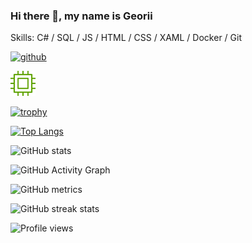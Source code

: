 ### Hi there 👋, my name is Georii

Skills: C# / SQL / JS / HTML / CSS / XAML / Docker / Git


[<img src='https://cdn.jsdelivr.net/npm/simple-icons@3.0.1/icons/github.svg' alt='github' height='40'>](https://github.com/Gosha0990)  

<a href='https://docs.github.com/en/developers'><img src='https://raw.githubusercontent.com/acervenky/animated-github-badges/master/assets/devbadge.gif' width='40' height='40'></a> 

[![trophy](https://github-profile-trophy.vercel.app/?username=Gosha0990)](https://github.com/ryo-ma/github-profile-trophy)

[![Top Langs](https://github-readme-stats.vercel.app/api/top-langs/?username=Gosha0990)](https://github.com/anuraghazra/github-readme-stats)

![GitHub stats](https://github-readme-stats.vercel.app/api?username=Gosha0990&show_icons=true)  

![GitHub Activity Graph](https://activity-graph.herokuapp.com/graph?username=Gosha0990)  

![GitHub metrics](https://metrics.lecoq.io/Gosha0990)  

![GitHub streak stats](https://github-readme-streak-stats.herokuapp.com/?user=Gosha0990)  

![Profile views](https://gpvc.arturio.dev/Gosha0990)  
